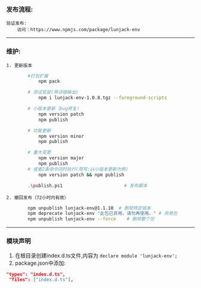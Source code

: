 

### 发布流程:
	验证发布:
		访问：https://www.npmjs.com/package/lunjack-env

---

### 维护:
	1. 更新版本
```bash
		#打包扩展
			npm pack

		# 测试安装(带详细输出)
			npm i lunjack-env-1.0.8.tgz --foreground-scripts

		# 小版本更新（bug修复）
			npm version patch
			npm publish

		# 功能更新
			npm version minor
			npm publish

		# 重大变更
			npm version major
			npm publish
		# 或者2条命令同时执行(简写:以小版本更新为例)
			npm version patch && npm publish

		.\publish.ps1                       # 发布脚本


```
	2. 撤回发布（72小时内有效）
```bash
		npm unpublish lunjack-env@1.1.10  # 删除特定版本
		npm deprecate lunjack-env "此包已弃用，请勿再使用。" # 弃用包
		npm unpublish lunjack-env --force    # 删除整个包
```
---

### 模块声明
1. 在根目录创建index.d.ts文件,内容为 `declare module 'lunjack-env';`
2. package.json中添加:
```json
"types": "index.d.ts",
 "files": ["index.d.ts"],
```

